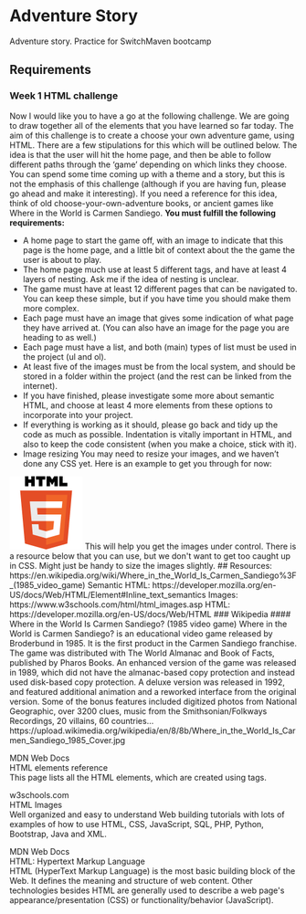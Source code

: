 # Adventure Story
Adventure story. Practice for SwitchMaven bootcamp

## Requirements
### Week 1 HTML challenge
Now I would like you to have a go at the following challenge. We are going to draw together all of the elements that you have learned so far today. The aim of this challenge is to create a choose your own adventure game, using HTML. There are a few stipulations for this which will be outlined below. The idea is that the user will hit the home page, and then be able to follow different paths through the ‘game’ depending on which links they choose. You can spend some time coming up with a theme and a story, but this is not the emphasis of this challenge (although if you are having fun, please go ahead and make it interesting).
If you need a reference for this idea, think of old choose-your-own-adventure books, or ancient games like Where in the World is Carmen Sandiego.
**You must fulfill the following requirements:**
- A home page to start the game off, with an image to indicate that this page is the home page, and a little bit of context about the the game the user is about to play.
- The home page much use at least 5 different tags, and have at least 4 layers of nesting. Ask me if the idea of nesting is unclear.
- The game must have at least 12 different pages that can be navigated to. You can keep these simple, but if you have time you should make them more complex.
- Each page must have an image that gives some indication of what page they have arrived at. (You can also have an image for the page you are heading to as well.)
- Each page must have a list, and both (main) types of list must be used in the project (ul and ol).
- At least five of the images must be from the local system, and should be stored in a folder within the project (and the rest can be linked from the internet).
- If you have finished, please investigate some more about semantic HTML, and choose at least 4 more elements from these options to incorporate into your project.
- If everything is working as it should, please go back and tidy up the code as much as possible. Indentation is vitally important in HTML, and also to keep the code consistent (when you make a choice, stick with it). 
- Image resizing
You may need to resize your images, and we haven’t done any CSS yet. 
Here is an example to get you through for now:   
<img src="img/HTML5_logo_128.png" alt="HTML5 Icon" width="128" height="128">   
This will help you get the images under control. There is a resource below that you can use, but we don't want to get too caught up in CSS. Might just be handy to size the images slightly.   
## Resources:   
https://en.wikipedia.org/wiki/Where_in_the_World_Is_Carmen_Sandiego%3F_(1985_video_game)   
Semantic HTML:
https://developer.mozilla.org/en-US/docs/Web/HTML/Element#Inline_text_semantics   
Images:
https://www.w3schools.com/html/html_images.asp   
HTML:
https://developer.mozilla.org/en-US/docs/Web/HTML   
### Wikipedia   
#### Where in the World Is Carmen Sandiego? (1985 video game)   
Where in the World is Carmen Sandiego? is an educational video game released by Broderbund in 1985. It is the first product in the Carmen Sandiego franchise. The game was distributed with The World Almanac and Book of Facts, published by Pharos Books. An enhanced version of the game was released in 1989, which did not have the almanac-based copy protection and instead used disk-based copy protection. A deluxe version was released in 1992, and featured additional animation and a reworked interface from the original version. Some of the bonus features included digitized photos from National Geographic, over 3200 clues, music from the Smithsonian/Folkways Recordings, 20 villains, 60 countries… 
https://upload.wikimedia.org/wikipedia/en/8/8b/Where_in_the_World_Is_Carmen_Sandiego_1985_Cover.jpg

MDN Web Docs   
HTML elements reference   
This page lists all the HTML elements, which are created using tags.

w3schools.com   
HTML Images   
Well organized and easy to understand Web building tutorials with lots of examples of how to use HTML, CSS, JavaScript, SQL, PHP, Python, Bootstrap, Java and XML.   

MDN Web Docs   
HTML: Hypertext Markup Language   
HTML (HyperText Markup Language) is the most basic building block of the Web. It defines the meaning and structure of web content. Other technologies besides HTML are generally used to describe a web page's appearance/presentation (CSS) or functionality/behavior (JavaScript).
